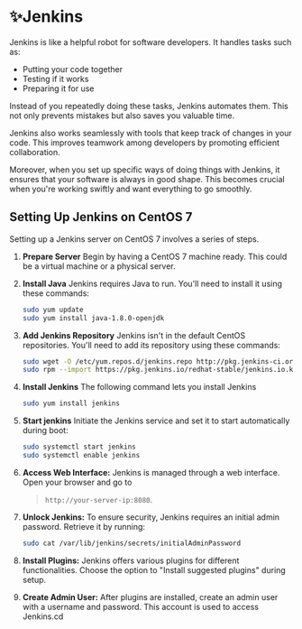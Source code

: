 # ✨Jenkins

Jenkins is like a helpful robot for software developers. It handles tasks such as:

- Putting your code together
- Testing if it works
- Preparing it for use

Instead of you repeatedly doing these tasks, Jenkins automates them. This not only prevents mistakes but also saves you valuable time.

Jenkins also works seamlessly with tools that keep track of changes in your code. This improves teamwork among developers by promoting efficient collaboration.

Moreover, when you set up specific ways of doing things with Jenkins, it ensures that your software is always in good shape. This becomes crucial when you're working swiftly and want everything to go smoothly.

## Setting Up Jenkins on CentOS 7

Setting up a Jenkins server on CentOS 7 involves a series of steps.

1. **Prepare Server**
   Begin by having a CentOS 7 machine ready. This could be a virtual machine or a physical server.

2. **Install Java**
   Jenkins requires Java to run. You'll need to install it using these commands:

   ```bash
   sudo yum update
   sudo yum install java-1.8.0-openjdk
   ```

3. **Add Jenkins Repository**
    Jenkins isn't in the default CentOS repositories. You'll need to add its repository using these commands:

      ```bash
   sudo wget -O /etc/yum.repos.d/jenkins.repo http://pkg.jenkins-ci.org/redhat-stable/jenkins.repo
   sudo rpm --import https://pkg.jenkins.io/redhat-stable/jenkins.io.key
   ```

4. **Install Jenkins**
    The following command lets you install Jenkins

    ```bash
    sudo yum install jenkins
    ```

5. **Start jenkins**
    Initiate the Jenkins service and set it to start automatically during boot:

    ```bash
    sudo systemctl start jenkins
    sudo systemctl enable jenkins
    ```

6. **Access Web Interface:**
   Jenkins is managed through a web interface. Open your browser and go to
   > `http://your-server-ip:8080`.
7. **Unlock Jenkins:**
   To ensure security, Jenkins requires an initial admin password. Retrieve it by running:

   ```bash
   sudo cat /var/lib/jenkins/secrets/initialAdminPassword
   ```

8. **Install Plugins:**
   Jenkins offers various plugins for different functionalities. Choose the option to "Install suggested plugins" during setup.

9. **Create Admin User:**
   After plugins are installed, create an admin user with a username and password. This account is used to access Jenkins.cd
